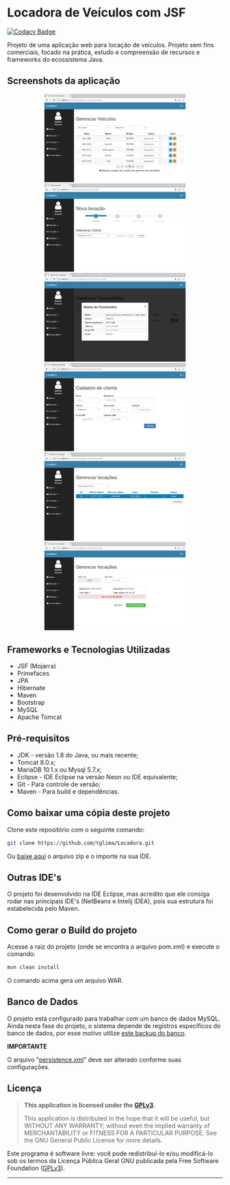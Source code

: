 # Locadora de Veículos com JSF

[![Codacy Badge](https://api.codacy.com/project/badge/Grade/051243f71b9048e393f52b53b7105fdf)](https://www.codacy.com/app/tglima/Locadora?utm_source=github.com&amp;utm_medium=referral&amp;utm_content=tglima/Locadora&amp;utm_campaign=Badge_Grade)

Projeto de uma aplicação web para locação de veículos. Projeto sem fins comerciais, focado na prática, estudo e compreensão de recursos e frameworks do ecossistema Java.

## Screenshots da aplicação

<div align="center">

[<img src="docs/imgs/img01.png" width=330>](docs/imgs/img01.png)
[<img src="docs/imgs/img02.png" width=330>](docs/imgs/img02.png)
[<img src="docs/imgs/img03.png" width=330>](docs/imgs/img03.png)
[<img src="docs/imgs/img04.png" width=330>](docs/imgs/img04.png)
[<img src="docs/imgs/img05.png" width=330>](docs/imgs/img05.png)
[<img src="docs/imgs/img06.png" width=330>](docs/imgs/img06.png)

</div>

## Frameworks e Tecnologias Utilizadas

* JSF (Mojarra)
* Primefaces
* JPA
* Hibernate
* Maven
* Bootstrap
* MySQL
* Apache Tomcat

## Pré-requisitos

* JDK - versão 1.8 do Java, ou mais recente;
* Tomcat 8.0.x;
* MariaDB 10.1.x ou Mysql 5.7.x;
* Eclipse - IDE Eclipse na versão Neon ou IDE equivalente;
* Git - Para controle de versão;
* Maven - Para build e dependências.

## Como baixar uma cópia deste projeto
Clone este repositório com o seguinte comando:

```sh
git clone https://github.com/tglima/Locadora.git
```
Ou [baixe aqui](https://github.com/tglima/Locadora/archive/master.zip) o arquivo zip e o importe na sua IDE.


## Outras IDE's
O projeto foi desenvolvido na IDE Eclipse, mas acredito que ele consiga rodar nas principais IDE's (NetBeans e Intelij IDEA), pois sua estrutura foi estabelecida pelo Maven.


## Como gerar o Build do projeto

Acesse a raiz do projeto (onde se encontra o arquivo pom.xml) e execute o comando:

```sh
mvn clean install
```

O comando acima gera um arquivo WAR.

## Banco de Dados
O projeto está configurado para trabalhar com um banco de dados MySQL. Ainda nesta fase do projeto, o sistema depende de registros específicos do banco de dados, por esse motivo utilize [este backup do banco](docs/full_dump_2018-01-07.sql).

**IMPORTANTE**

O arquivo "[persistence.xml](https://github.com/tglima/Locadora/blob/master/src/main/resources/META-INF/persistence.xml)" deve ser alterado conforme suas configurações.


## Licença

>**This application is licensed under the [GPLv3](http://www.gnu.org/licenses/gpl-3.0.html).** <p>
This application is distributed in the hope that it will be useful, but WITHOUT ANY WARRANTY; without even the implied warranty of MERCHANTABILITY or FITNESS FOR A PARTICULAR PURPOSE. See the GNU General Public License for more details.

Este programa é software livre: você pode redistribuí-lo e/ou modificá-lo sob os termos da Licença Pública Geral GNU publicada pela Free Software Foundation ([GPLv3](http://www.gnu.org/licenses/gpl-3.0.html)).

-----
